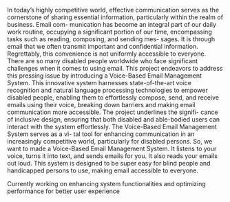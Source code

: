 In today’s highly competitive world, effective communication serves as the cornerstone
of sharing essential information, particularly within the realm of business. Email com-
munication has become an integral part of our daily work routine, occupying a significant
portion of our time, encompassing tasks such as reading, composing, and sending mes-
sages. It is through email that we often transmit important and confidential information.
Regrettably, this convenience is not uniformly accessible to everyone. There are so many
disabled people worldwide who face significant challenges when it comes to using email.
This project endeavors to address this pressing issue by introducing a Voice-Based Email
Management System. This innovative system harnesses state-of-the-art voice recognition
and natural language processing technologies to empower disabled people, enabling them
to effortlessly compose, send, and receive emails using their voice, breaking down barriers
and making email communication more accessible. The project underlines the signifi-
cance of inclusive design, ensuring that both disabled and able-bodied users can interact
with the system effortlessly. The Voice-Based Email Management System serves as a vi-
tal tool for enhancing communication in an increasingly competitive world, particularly
for disabled persons. So, we want to made a Voice-Based Email Management System. It
listens to your voice, turns it into text, and sends emails for you. It also reads your emails
out loud. This system is designed to be super easy for blind people and handicapped
persons to use, making email accessible to everyone.

Currently working on enhancing system functionalities and optimizing performance for better user experience
